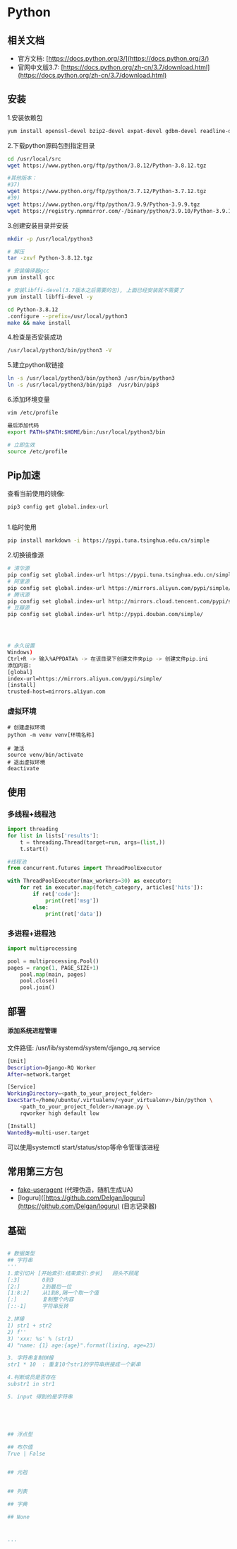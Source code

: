 # Python


## 相关文档

- 官方文档: [https://docs.python.org/3/](https://docs.python.org/3/)
- 官网中文版3.7: [https://docs.python.org/zh-cn/3.7/download.html](https://docs.python.org/zh-cn/3.7/download.html)



## 安装

1.安装依赖包
```bash
yum install openssl-devel bzip2-devel expat-devel gdbm-devel readline-devel sqlite-devel psmisc libffi-devel zlib* libffi-devel  -y
```

2.下载python源码包到指定目录
```bash
cd /usr/local/src
wget https://www.python.org/ftp/python/3.8.12/Python-3.8.12.tgz

#其他版本：
#37)
wget https://www.python.org/ftp/python/3.7.12/Python-3.7.12.tgz
#39)
wget https://www.python.org/ftp/python/3.9.9/Python-3.9.9.tgz
wget https://registry.npmmirror.com/-/binary/python/3.9.10/Python-3.9.10.tgz

```

3.创建安装目录并安装
```bash
mkdir -p /usr/local/python3

# 解压
tar -zxvf Python-3.8.12.tgz

# 安装编译器gcc
yum install gcc

# 安装libffi-devel(3.7版本之后需要的包), 上面已经安装就不需要了
yum install libffi-devel -y

cd Python-3.8.12
.configure --prefix=/usr/local/python3
make && make install
```

4.检查是否安装成功
```bash
/usr/local/python3/bin/python3 -V
```

5.建立python软链接
```bash
ln -s /usr/local/python3/bin/python3 /usr/bin/python3
ln -s /usr/local/python3/bin/pip3  /usr/bin/pip3
```

6.添加环境变量
```bash
vim /etc/profile

最后添加代码
export PATH=$PATH:$HOME/bin:/usr/local/python3/bin

# 立即生效
source /etc/profile
```

## Pip加速
查看当前使用的镜像:

```shell
pip3 config get global.index-url


```



1.临时使用

```bash
pip install markdown -i https://pypi.tuna.tsinghua.edu.cn/simple
```

2.切换镜像源

```bash
# 清华源
pip config set global.index-url https://pypi.tuna.tsinghua.edu.cn/simple
# 阿里源
pip config set global.index-url https://mirrors.aliyun.com/pypi/simple/
# 腾讯源
pip config set global.index-url http://mirrors.cloud.tencent.com/pypi/simple
# 豆瓣源
pip config set global.index-url http://pypi.douban.com/simple/




# 永久设置
Windows)
Ctrl+R -> 输入%APPDATA% -> 在该目录下创建文件夹pip -> 创建文件pip.ini
添加内容:
[global]
index-url=https://mirrors.aliyun.com/pypi/simple/
[install]
trusted-host=mirrors.aliyun.com

```



### 虚拟环境

```shell
# 创建虚拟环境
python -m venv venv[环境名称]

# 激活
source venv/bin/activate
# 退出虚拟环境
deactivate

```



## 使用

### 多线程+线程池

```python
import threading
for list in lists['results']:
    t = threading.Thread(target=run, args=(list,))
    t.start()

#线程池
from concurrent.futures import ThreadPoolExecutor

with ThreadPoolExecutor(max_workers=30) as executor:
    for ret in executor.map(fetch_category, articles['hits']):
        if ret['code']:
            print(ret['msg'])
        else:
            print(ret['data'])
```



### 多进程+进程池

```python
import multiprocessing

pool = multiprocessing.Pool()
pages = range(1, PAGE_SIZE+1)
    pool.map(main, pages)
    pool.close()
    pool.join()
```













## 部署

#### 添加系统进程管理

文件路径: /usr/lib/systemd/system/django_rq.service

```bash
[Unit]
Description=Django-RQ Worker
After=network.target

[Service]
WorkingDirectory=<path_to_your_project_folder>
ExecStart=/home/ubuntu/.virtualenv/<your_virtualenv>/bin/python \
    <path_to_your_project_folder>/manage.py \
    rqworker high default low

[Install]
WantedBy=multi-user.target
```

可以使用systemctl start/status/stop等命令管理该进程





## 常用第三方包
- [fake-useragent](./package.md) (代理伪造，随机生成UA)
- [loguru]([https://github.com/Delgan/loguru](https://github.com/Delgan/loguru) (日志记录器)





## 基础
```python

# 数据类型
## 字符串
'''
1.索引切片 [开始索引:结束索引:步长]   顾头不顾尾
[:3]       0到3
[2:]       2到最后一位
[1:8:2]    从1到8,隔一个取一个值
[:]        复制整个内容
[::-1]     字符串反转

2.拼接
1) str1 + str2
2) f''
3) 'xxx: %s' % (str1)
4) "name: {1} age:{age}".format(lixing, age=23)

3. 字符串复制拼接
str1 * 10  : 重复10个str1的字符串拼接成一个新串

4.判断成员是否存在
substr1 in str1

5. input 得到的是字符串





## 浮点型

## 布尔值
True | False


## 元祖


## 列表

## 字典

## None



'''










```







